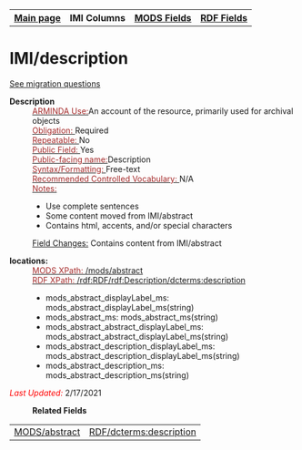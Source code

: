 <!DOCTYPE html>
<html>

<body>
<table style="width:100%">
  <tr>
    <th><a href="index.md">Main page</a></th>
	<th>IMI Columns</th>
    <th><a href="MODS.md">MODS Fields</a></th>
    <th><a href="#">RDF Fields</a></th>
  </tr>
</table>

<h1>IMI/description</h1>
<p><a href="migration-questions.md">See migration questions</a></p>
<dl>
  <dt><b>Description</b></dt>
  <dd><ins><font color="brown">ARMINDA Use:</font></ins>An account of the resource, primarily used for archival objects
</dd>
  <dd><ins><font color="brown">Obligation: </font></ins> Required</dd>
  <dd><ins><font color="brown">Repeatable: </font></ins>No</dd>
  <dd><ins><font color="brown">Public Field: </font></ins>Yes</dd>
  <dd><ins><font color="brown">Public-facing name:</font></ins>Description</dd>
  <dd><ins><font color="brown">Syntax/Formatting: </font></ins>Free-text</dd>
  <dd><ins><font color="brown">Recommended Controlled Vocabulary: </font></ins>N/A</dd>
  <dd><ins><font color="brown">Notes: </font></ins>
	<ul>
		<li>Use complete sentences</li>
		<li>Some content moved from IMI/abstract</li>
		<li>Contains html, accents, and/or special characters</li>
	</ul>
	</dd>
  <dd><font><ins>Field Changes:</ins> </font>Contains content from IMI/abstract</dd>
</dl>
<dl>
    <dt><b>locations:</b></dt>
	  <dd> <ins><font color="brown">MODS XPath: </font>/mods/abstract</dd>
	<dd> <ins><font color="brown">RDF XPath: </font>/rdf:RDF/rdf:Description/dcterms:description</dd>
	<dd>
		<ul>
			<li>mods_abstract_displayLabel_ms: mods_abstract_displayLabel_ms(string)</li>
			<li>mods_abstract_ms: mods_abstract_ms(string)</li>
			<li>mods_abstract_abstract_displayLabel_ms: mods_abstract_abstract_displayLabel_ms(string)</li>
			<li>mods_abstract_description_displayLabel_ms: mods_abstract_description_displayLabel_ms(string)</li>
			<li>mods_abstract_description_ms: mods_abstract_description_ms(string)</li>
		</ul>
	</dd>
</dl>
	<p><font color="red"><i>Last Updated: </i></font>2/17/2021</p>
</dl>
<dl>
	<dd><b>Related Fields</b></dd>
		<table>
			<td><a href="mods.abstract.md">MODS/abstract</a></td>
			<td><a href="RDF.description.md">RDF/dcterms:description</a></td>
		</table>
</dl>
</body>
</html>
